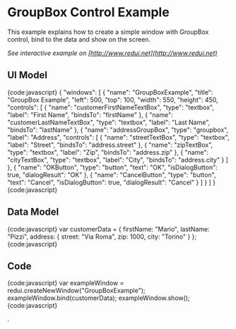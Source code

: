 # GroupBox Control Example

This example explains how to create a simple window with GroupBox control, bind to the data and show on the screen.

_See interactive example on [http://www.redui.net](http://www.redui.net)_

## UI Model

{code:javascript}
{
    "windows": [
        {
            "name": "GroupBoxExample",
            "title": "GroupBox Example",
            "left": 500,
            "top": 100,
            "width": 550,
            "height": 450,
            "controls": [
                {
                    "name": "customerFirstNameTextBox",
                    "type": "textbox",
                    "label": "First Name",
                    "bindsTo": "firstName"
                },
                {
                    "name": "customerLastNameTextBox",
                    "type": "textbox",
                    "label": "Last Name",
                    "bindsTo": "lastName"
                },
                {
                    "name": "addressGroupBox",
                    "type": "groupbox",
                    "label": "Address",
                    "controls": [
                        {
                            "name": "streetTextBox",
                            "type": "textbox",
                            "label": "Street",
                            "bindsTo": "address.street"
                        },
                        {
                            "name": "zipTextBox",
                            "type": "textbox",
                            "label": "Zip",
                            "bindsTo": "address.zip"
                        },
                        {
                            "name": "cityTextBox",
                            "type": "textbox",
                            "label": "City",
                            "bindsTo": "address.city"
                        }
                    ]
                },
                {
                    "name": "OKButton",
                    "type": "button",
                    "text": "OK",
                    "isDialogButton": true,
                    "dialogResult": "OK"
                },
                {
                    "name": "CancelButton",
                    "type": "button",
                    "text": "Cancel",
                    "isDialogButton": true,
                    "dialogResult": "Cancel"
                }
            ]
        }
    ]
}
{code:javascript}

## Data Model

{code:javascript}
var customerData = {
	firstName: "Mario",
	lastName: "Pizzi",
	address: {
		street: "Via Roma",
		zip: 1000,
		city: "Torino"
	}
};
{code:javascript}

## Code

{code:javascript}
var exampleWindow = redui.createNewWindow("GroupBoxExample");
exampleWindow.bind(customerData);
exampleWindow.show();
{code:javascript}


.